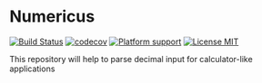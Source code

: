 # Numericus

[![Build Status](https://img.shields.io/travis/vladimirkofman/Numericus/master.svg?style=flat-square)](https://travis-ci.org/vladimirkofman/Numericus) [![codecov](https://img.shields.io/codecov/c/github/vladimirkofman/Numericus.svg?style=flat-square)](https://codecov.io/gh/vladimirkofman/Numericus) [![Platform support](https://img.shields.io/badge/platform-ios-lightgrey.svg?style=flat-square)](https://github.com/vladimirkofman/Numericus/blob/master/LICENSE) [![License MIT](https://img.shields.io/badge/license-MIT-blue.svg?style=flat-square)](https://github.com/vladimirkofman/Numericus/blob/master/LICENSE)

This repository will help to parse decimal input for calculator-like applications